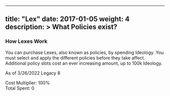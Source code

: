  ---
title: "Lex"
date: 2017-01-05
weight: 4
description: >
  What Policies exist?
---
### How Lexes Work
You can purchase Lexes, also known as policies, by spending Ideology. You must select and apply the different policies before they take affect. Additional policy slots cost an ever increasing amount, up to 100k Ideology.

As of 3/26/2022  Legacy 8

<script src="https://cdnjs.cloudflare.com/ajax/libs/cytoscape/3.2.17/cytoscape.min.js">   </script>
<script src="https://unpkg.com/dagre@0.7.4/dist/dagre.js"></script>
<script src="https://cdn.rawgit.com/cytoscape/cytoscape.js-dagre/1.5.0/cytoscape-dagre.js"></script>
<!-- <script defer language="javascript" type="text/javascript"  src="https://cdnjs.cloudflare.com/ajax/libs/cytoscape/3.20.0/cytoscape.umd.js"></script>
<script src="https://cdnjs.cloudflare.com/ajax/libs/dagre/0.8.5/dagre.js" integrity="sha512-ZtfUn3lEO+lgQZPdTn8PHFFJVaXWfiMZGR2Nrl5tCKKVk+qXysk+H7OFjL/96oVNvO5mvrrT7WOWWBueYPfpIQ==" crossorigin="anonymous" referrerpolicy="no-referrer"></script>
<script src="https://cdn.rawgit.com/cytoscape/cytoscape.js-dagre/1.5.0/cytoscape-dagre.js"></script> -->
<!-- <script defer language="javascript" type="text/javascript" src="https://cdn.jsdelivr.net/npm/cytoscape-dagre@2.3.2/cytoscape-dagre.min.js"></script> -->
<script src="https://cdn.jsdelivr.net/npm/popper.js@1.14.5/dist/umd/popper.min.js"></script>
<script src="https://cdn.jsdelivr.net/npm/cytoscape-popper@1.0.2/cytoscape-popper.min.js"></script>
<script defer language="javascript" type="text/javascript" src="/js/lexTree.js"></script>
<div>
    <style>
      /* body {
        font-family: helvetica;
        font-size: 14px;
      } */
      #cy {
        width: 100%;
        height: 100%;
        position: absolute;
        left: 0;
        top: 0;
        z-index: 999;
      }
      /* h1 {
        opacity: 0.5;
        font-size: 1em;
      } */
    </style>

<div id="multiplier">Cost Multiplier: 100%</div>
<div id="spent">Total Spent: 0</div>
<div id="cy"></div>
</div>
